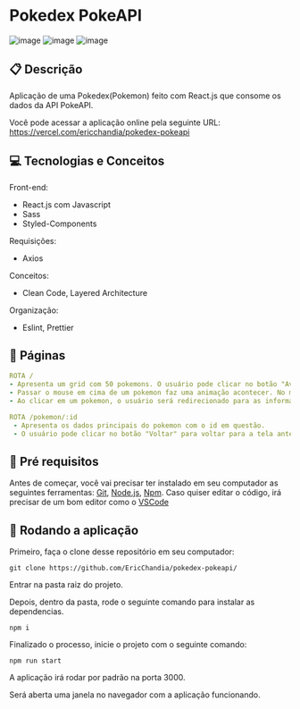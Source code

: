 # Pokedex PokeAPI
![image](https://user-images.githubusercontent.com/102334488/219732362-7c477b75-8885-40a7-918a-ac29114d847e.png)
![image](https://user-images.githubusercontent.com/102334488/219733034-2518e7d5-530f-44d7-b453-bf137faaf466.png)
![image](https://user-images.githubusercontent.com/102334488/219734922-597c3d09-692e-4af6-84e1-c39f61142c1c.png)


##  :clipboard: Descrição
Aplicação de uma Pokedex(Pokemon) feito com React.js que consome os dados da API PokeAPI. 

Você pode acessar a aplicação online pela seguinte URL:
https://vercel.com/ericchandia/pokedex-pokeapi


## :computer:	 Tecnologias e Conceitos

Front-end:
- React.js com Javascript
- Sass
- Styled-Components

Requisições:
- Axios

Conceitos:
- Clean Code, Layered Architecture

Organização: 
- Eslint, Prettier


## :rocket: Páginas

  
   ```yml
ROTA /
  - Apresenta um grid com 50 pokemons. O usuário pode clicar no botão "Avançar" para mostrar os próximos 50 pokemons, ou clicar no botão "Voltar" para voltar para a pàgina anterior.
  - Passar o mouse em cima de um pokemon faz uma animação acontecer. No mobile é necessário clicar e segurar o pokemon.
  - Ao clicar em um pokemon, o usuário será redirecionado para as informações daquele pokemon.
```

   ```yml
ROTA /pokemon/:id
    - Apresenta os dados principais do pokemon com o id em questão.
    - O usuário pode clicar no botão "Voltar" para voltar para a tela anterior.
```


## :rocket: Pré requisitos
Antes de começar, você vai precisar ter instalado em seu computador as seguintes ferramentas:
[Git](https://git-scm.com), [Node.js](https://nodejs.org/en/), [Npm](https://www.npmjs.com/).
Caso quiser editar o código, irá precisar de um bom editor como o [VSCode](https://code.visualstudio.com/)


## 🏁 Rodando a aplicação
Primeiro, faça o clone desse repositório em seu computador:

```
git clone https://github.com/EricChandia/pokedex-pokeapi/
```

Entrar na pasta raiz do projeto.


Depois, dentro da pasta, rode o seguinte comando para instalar as dependencias.

```
npm i
```

Finalizado o processo, inicie o projeto com o seguinte comando:
```
npm run start
```

A aplicação irá rodar por padrão na porta 3000. 


Será aberta uma janela no navegador com a aplicação funcionando.
